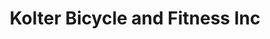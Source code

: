 ---
title: "Kolter Bicycle and Fitness Inc"
url: /winona/kolter-bicycle-and-fitness-inc/
shop: Fahrrad
---
